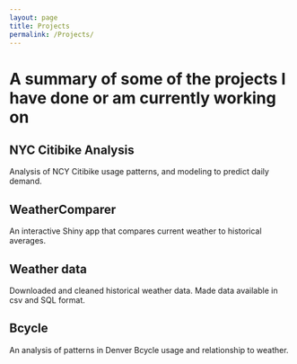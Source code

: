 ```yaml
---
layout: page
title: Projects
permalink: /Projects/
---
```


# A summary of some of the projects I have done or am currently working on

## NYC Citibike Analysis

Analysis of NCY Citibike usage patterns, and modeling to predict daily demand.

## WeatherComparer

An interactive Shiny app that compares current weather to historical averages.

## Weather data

Downloaded and cleaned historical weather data. Made data available in csv and SQL format.

## Bcycle

An analysis of patterns in Denver Bcycle usage and relationship to weather.

